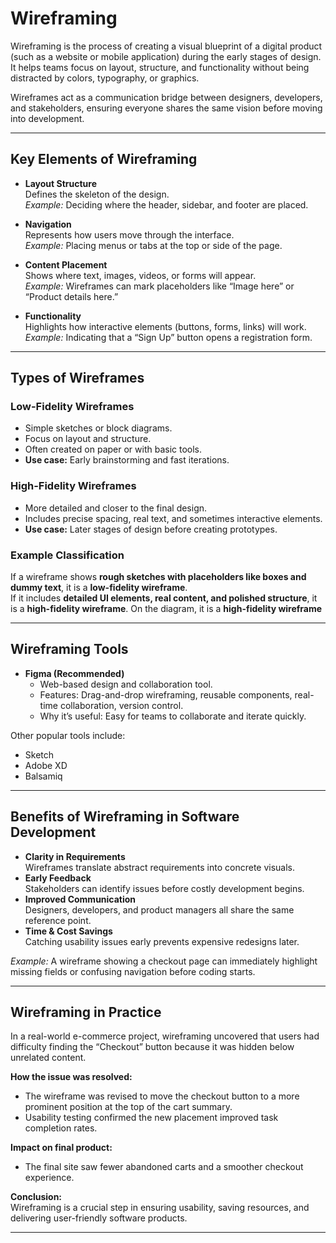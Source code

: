 # Wireframing

Wireframing is the process of creating a visual blueprint of a digital product (such as a website or mobile application) during the early stages of design.  
It helps teams focus on layout, structure, and functionality without being distracted by colors, typography, or graphics.  

Wireframes act as a communication bridge between designers, developers, and stakeholders, ensuring everyone shares the same vision before moving into development.

---

## Key Elements of Wireframing

- **Layout Structure**  
  Defines the skeleton of the design.  
  *Example:* Deciding where the header, sidebar, and footer are placed.

- **Navigation**  
  Represents how users move through the interface.  
  *Example:* Placing menus or tabs at the top or side of the page.

- **Content Placement**  
  Shows where text, images, videos, or forms will appear.  
  *Example:* Wireframes can mark placeholders like “Image here” or “Product details here.”

- **Functionality**  
  Highlights how interactive elements (buttons, forms, links) will work.  
  *Example:* Indicating that a “Sign Up” button opens a registration form.

---

## Types of Wireframes

### Low-Fidelity Wireframes
- Simple sketches or block diagrams.
- Focus on layout and structure.
- Often created on paper or with basic tools.
- **Use case:** Early brainstorming and fast iterations.

### High-Fidelity Wireframes
- More detailed and closer to the final design.
- Includes precise spacing, real text, and sometimes interactive elements.
- **Use case:** Later stages of design before creating prototypes.

### Example Classification
If a wireframe shows **rough sketches with placeholders like boxes and dummy text**, it is a **low-fidelity wireframe**.  
If it includes **detailed UI elements, real content, and polished structure**, it is a **high-fidelity wireframe**. On the
diagram, it is a **high-fidelity wireframe**

---

## Wireframing Tools

- **Figma (Recommended)**  
  - Web-based design and collaboration tool.  
  - Features: Drag-and-drop wireframing, reusable components, real-time collaboration, version control.  
  - Why it’s useful: Easy for teams to collaborate and iterate quickly.  

Other popular tools include:
- Sketch
- Adobe XD
- Balsamiq

---

## Benefits of Wireframing in Software Development

- **Clarity in Requirements**  
  Wireframes translate abstract requirements into concrete visuals.  
- **Early Feedback**  
  Stakeholders can identify issues before costly development begins.  
- **Improved Communication**  
  Designers, developers, and product managers all share the same reference point.  
- **Time & Cost Savings**  
  Catching usability issues early prevents expensive redesigns later.

*Example:* A wireframe showing a checkout page can immediately highlight missing fields or confusing navigation before coding starts.

---

## Wireframing in Practice

In a real-world e-commerce project, wireframing uncovered that users had difficulty finding the “Checkout” button because it was hidden below unrelated content.  

**How the issue was resolved:**  
- The wireframe was revised to move the checkout button to a more prominent position at the top of the cart summary.  
- Usability testing confirmed the new placement improved task completion rates.  

**Impact on final product:**  
- The final site saw fewer abandoned carts and a smoother checkout experience.  

**Conclusion:**  
Wireframing is a crucial step in ensuring usability, saving resources, and delivering user-friendly software products.

---
